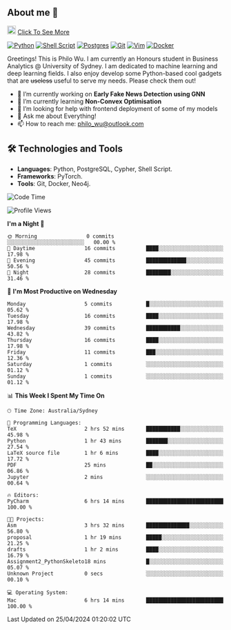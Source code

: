 ## About me 🤗

<a href="#"><img src="https://media.giphy.com/media/hvRJCLFzcasrR4ia7z/giphy.gif" width="20px" height="20px"></a> [Click To See More](https://philowu.notion.site/philowu/Philo-Hao-Wu-8bc7b2a81217493399d7db22df70fbfd)

[![Python](https://img.shields.io/badge/python-3670A0?style=for-the-badge&logo=python&logoColor=ffdd54)](#)
[![Shell Script](https://img.shields.io/badge/shell_script-%23121011.svg?style=for-the-badge&logo=gnu-bash&logoColor=white)](#)
[![Postgres](https://img.shields.io/badge/postgres-%23316192.svg?style=for-the-badge&logo=postgresql&logoColor=white)](#)
[![Git](https://img.shields.io/badge/git-%23F05033.svg?style=for-the-badge&logo=git&logoColor=white)](#)
[![Vim](https://img.shields.io/badge/VIM-%2311AB00.svg?style=for-the-badge&logo=vim&logoColor=white)](#)
[![Docker](https://img.shields.io/badge/docker-%230db7ed.svg?style=for-the-badge&logo=docker&logoColor=white)](#)

Greetings! This is Philo Wu. I am currently an Honours student in Business Analytics \@ University of Sydney. I am dedicated to machine learning and deep learning fields. I also enjoy develop some Python-based cool gadgets that are ~~useless~~ useful to serve my needs. Please check them out!

- 🔭 I’m currently working on **Early Fake News Detection using GNN**
- 🌱 I’m currently learning **Non-Convex Optimisation**
- 🤔 I’m looking for help with frontend deployment of some of my models
- 💬 Ask me about Everything!
- 📫 How to reach me: philo_wu@outlook.com

## 🛠 Technologies and Tools
- **Languages**: Python, PostgreSQL, Cypher, Shell Script.
- **Frameworks**: PyTorch.
- **Tools**: Git, Docker, Neo4j.

<!--START_SECTION:waka-->
![Code Time](http://img.shields.io/badge/Code%20Time-91%20hrs%2050%20mins-blue)

![Profile Views](http://img.shields.io/badge/Profile%20Views-7-blue)

**I'm a Night 🦉** 

```text
🌞 Morning                0 commits           ░░░░░░░░░░░░░░░░░░░░░░░░░   00.00 % 
🌆 Daytime                16 commits          ████░░░░░░░░░░░░░░░░░░░░░   17.98 % 
🌃 Evening                45 commits          █████████████░░░░░░░░░░░░   50.56 % 
🌙 Night                  28 commits          ████████░░░░░░░░░░░░░░░░░   31.46 % 
```
📅 **I'm Most Productive on Wednesday** 

```text
Monday                   5 commits           █░░░░░░░░░░░░░░░░░░░░░░░░   05.62 % 
Tuesday                  16 commits          ████░░░░░░░░░░░░░░░░░░░░░   17.98 % 
Wednesday                39 commits          ███████████░░░░░░░░░░░░░░   43.82 % 
Thursday                 16 commits          ████░░░░░░░░░░░░░░░░░░░░░   17.98 % 
Friday                   11 commits          ███░░░░░░░░░░░░░░░░░░░░░░   12.36 % 
Saturday                 1 commits           ░░░░░░░░░░░░░░░░░░░░░░░░░   01.12 % 
Sunday                   1 commits           ░░░░░░░░░░░░░░░░░░░░░░░░░   01.12 % 
```


📊 **This Week I Spent My Time On** 

```text
🕑︎ Time Zone: Australia/Sydney

💬 Programming Languages: 
TeX                      2 hrs 52 mins       ███████████░░░░░░░░░░░░░░   45.98 % 
Python                   1 hr 43 mins        ███████░░░░░░░░░░░░░░░░░░   27.54 % 
LaTeX source file        1 hr 6 mins         ████░░░░░░░░░░░░░░░░░░░░░   17.72 % 
PDF                      25 mins             ██░░░░░░░░░░░░░░░░░░░░░░░   06.86 % 
Jupyter                  2 mins              ░░░░░░░░░░░░░░░░░░░░░░░░░   00.64 % 

🔥 Editors: 
PyCharm                  6 hrs 14 mins       █████████████████████████   100.00 % 

🐱‍💻 Projects: 
Asm                      3 hrs 32 mins       ██████████████░░░░░░░░░░░   56.80 % 
proposal                 1 hr 19 mins        █████░░░░░░░░░░░░░░░░░░░░   21.25 % 
drafts                   1 hr 2 mins         ████░░░░░░░░░░░░░░░░░░░░░   16.79 % 
Assignment2_PythonSkeleto18 mins             █░░░░░░░░░░░░░░░░░░░░░░░░   05.07 % 
Unknown Project          0 secs              ░░░░░░░░░░░░░░░░░░░░░░░░░   00.10 % 

💻 Operating System: 
Mac                      6 hrs 14 mins       █████████████████████████   100.00 % 
```


 Last Updated on 25/04/2024 01:20:02 UTC
<!--END_SECTION:waka-->
